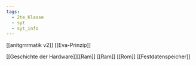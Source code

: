 ```yaml
---
tags:
  - 2te_Klasse
  - syt
  - syt_info
---
```

[[anitgrrrmatik v2]]
[[Eva-Prinzip]]

[[Geschichte der Hardware]][[Ram]]
[[Ram]]
[[Rom]]
[[Festdatenspeicher]]